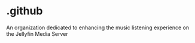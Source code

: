 # .github
An organization dedicated to enhancing the music listening experience on the Jellyfin Media Server
